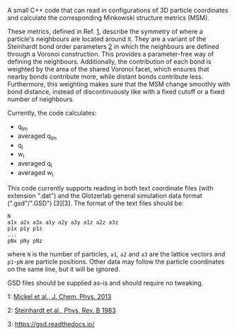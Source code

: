 A small C++ code that can read in configurations of 3D particle coordinates and calculate the corresponding Minkowski structure metrics (MSM).

These metrics, defined in Ref. [1](#Mickel2013), describe the symmetry of where a particle's neighbours are located around it. They are a variant of the Steinhardt bond order parameters [2](#Steinhardt1983) in which the neighbours are defined through a Voronoi construction. This provides a parameter-free way of defining the neighbours. Additionally, the contribution of each bond is weighted by the area of the shared Voronoi facet, which ensures that nearby bonds contribute more, while distant bonds contribute less. Furthermore, this weighting makes sure that the MSM change smoothly with bond distance, instead of discontinuously like with a fixed cutoff or a fixed number of neighbours.

Currently, the code calculates:

* q<sub>lm</sub>
* averaged q<sub>lm</sub>
* q<sub>l</sub>
* w<sub>l</sub>
* averaged q<sub>l</sub>
* averaged w<sub>l</sub>

This code currently supports reading in both text coordinate files (with extension ".dat") and the Glotzerlab general simulation data format (".gsd"/".GSD") [3][3]. The format of the text files should be:

	N
	a1x a2x a3x a1y a2y a3y a1z a2z a3z
	p1x p1y p1z
	...
	pNx pNy pNz

where `N` is the number of particles, `a1`, `a2` and `a3` are the lattice vectors and `p1`-`pN` are particle positions. Other data may follow the particle coordinates on the same line, but it will be ignored.

GSD files should be supplied as-is and should require no tweaking.

<a name="Mickel2013">1</a>:  [Mickel et al., J. Chem. Phys. 2013](scitation.aip.org/content/aip/journal/jcp/138/4/10.1063/1.4774084)

<a name="Steinhardt1983">2</a>:  [Steinhardt et al., Phys. Rev. B 1983](https://journals.aps.org/prb/abstract/10.1103/PhysRevB.28.784)

<a name="GSD">3</a>:  https://gsd.readthedocs.io/
